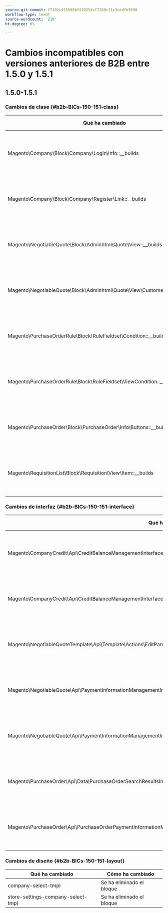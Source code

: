```yaml
---
source-git-commit: f7192c455565bf210254cf7289c11c3cedfe9f08
workflow-type: tm+mt
source-wordcount: '219'
ht-degree: 0%

---
```

# Cambios incompatibles con versiones anteriores de B2B entre 1.5.0 y 1.5.1

## 1.5.0-1.5.1

### Cambios de clase {#b2b-BICs-150-151-class}

| Qué ha cambiado | Cómo ha cambiado |
| --- | --- |
| Magento\Company\Block\Company\Login\Info::\_\_builds | Se ha cambiado el tipo de parámetro de método [public]. |
| Magento\Company\Block\Company\Register\Link::\_\_builds | Se ha cambiado el tipo de parámetro de método [public]. |
| Magento\NegotiableQuote\Block\Adminhtml\Quote\View::\_\_builds | Se ha cambiado el tipo de parámetro de método [public]. |
| Magento\NegotiableQuote\Block\Adminhtml\Quote\View\CustomerGroup::\_\_builds | Se ha cambiado el tipo de parámetro de método [public]. |
| Magento\PurchaseOrderRule\Block\RuleFieldset\Condition::\_\_builds | Se ha cambiado el tipo de parámetro de método [public]. |
| Magento\PurchaseOrderRule\Block\RuleFieldset\ViewCondition::\_\_builds | Se ha cambiado el tipo de parámetro de método [public]. |
| Magento\PurchaseOrder\Block\PurchaseOrder\Info\Buttons::\_\_builds | Se ha cambiado el tipo de parámetro de método [public]. |
| Magento\RequisitionList\Block\Requisition\View\Item::\_\_builds | Se ha cambiado el tipo de parámetro de método [public]. |

### Cambios de interfaz {#b2b-BICs-150-151-interface}

| Qué ha cambiado | Cómo ha cambiado |
| --- | --- |
| Magento\CompanyCredit\Api\CreditBalanceManagementInterface::decremento | Se ha cambiado el tipo de parámetro de método [public]. |
| Magento\CompanyCredit\Api\CreditBalanceManagementInterface::aumento | Se ha cambiado el tipo de parámetro de método [public]. |
| Magento\NegotiableQuoteTemplate\Api\Template\Actions\EditParentQuoteInterface::execute | Se ha cambiado el tipo de parámetro de método [public]. |
| Magento\NegotiableQuote\Api\PaymentInformationManagementInterface::savePaymentInformation | Se ha cambiado el tipo de parámetro de método [public]. |
| Magento\NegotiableQuote\Api\PaymentInformationManagementInterface::savePaymentInformationAndPlaceOrder | Se ha cambiado el tipo de parámetro de método [public]. |
| Magento\PurchaseOrder\Api\Data\PurchaseOrderSearchResultsInterface::setItems | Se ha cambiado el tipo de parámetro de método [public]. |
| Magento\PurchaseOrder\Api\PurchaseOrderPaymentInformationManagementInterface::savePaymentInformationAndPlacePurchaseOrder | Se ha cambiado el tipo de parámetro de método [public]. |

### Cambios de diseño {#b2b-BICs-150-151-layout}

| Qué ha cambiado | Cómo ha cambiado |
| --- | --- |
| company-select-tmpl | Se ha eliminado el bloque |
| store-settings-company-select-tmpl | Se ha eliminado el bloque |
